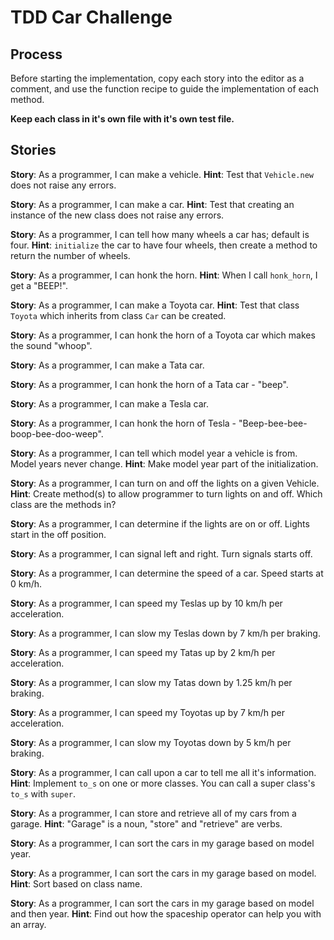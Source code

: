 # TDD Car Challenge

## Process

Before starting the implementation, copy each story into the editor as a comment, and use the function recipe to guide the implementation of each method.


**Keep each class in it's own file with it's own test file.** 

## Stories

**Story**:	As a programmer, I can make a vehicle.
**Hint**:	Test that `Vehicle.new` does not raise any errors.

**Story**:	As a programmer, I can make a car.
**Hint**:	Test that creating an instance of the new class does not raise any errors.

**Story**:	As a programmer, I can tell how many wheels a car has; default is four.
**Hint**:	`initialize` the car to have four wheels, then create a method to return the number of wheels.

**Story**:	As a programmer, I can honk the horn.
**Hint**:	When I call `honk_horn`, I get a "BEEP!".

**Story**:	As a programmer, I can make a Toyota car.
**Hint**:	Test that class `Toyota` which inherits from class `Car` can be created.

**Story**:	As a programmer, I can honk the horn of a Toyota car which makes the sound "whoop".

**Story**:	As a programmer, I can make a Tata car.

**Story**:	As a programmer, I can honk the horn of a Tata car - "beep".

**Story**:	As a programmer, I can make a Tesla car.

**Story**:	As a programmer, I can honk the horn of Tesla - "Beep-bee-bee-boop-bee-doo-weep".

**Story**:	As a programmer, I can tell which model year a vehicle is from. Model years never change.
**Hint**:	Make model year part of the initialization.

**Story**:	As a programmer, I can turn on and off the lights on a given Vehicle.
**Hint**:	Create method(s) to allow programmer to turn lights on and off. Which class are the methods in?

**Story**:	As a programmer, I can determine if the lights are on or off. Lights start in the off position.

**Story**:  As a programmer, I can signal left and right. Turn signals starts off.

**Story**:	As a programmer, I can determine the speed of a car. Speed starts at 0 km/h.

**Story**:	As a programmer, I can speed my Teslas up by 10 km/h per acceleration.

**Story**:	As a programmer, I can slow my Teslas down by 7 km/h per braking.

**Story**:	As a programmer, I can speed my Tatas up by 2 km/h per acceleration.

**Story**:	As a programmer, I can slow my Tatas down by 1.25 km/h per braking.

**Story**:	As a programmer, I can speed my Toyotas up by 7 km/h per acceleration.

**Story**:	As a programmer, I can slow my Toyotas down by 5 km/h per braking.

**Story**:  As a programmer, I can call upon a car to tell me all it's information.
**Hint**:   Implement `to_s` on one or more classes. You can call a super class's `to_s` with `super`.

**Story**:  As a programmer, I can store and retrieve all of my cars from a garage.
**Hint**:   "Garage" is a noun, "store" and "retrieve" are verbs.

**Story**:	As a programmer, I can sort the cars in my garage based on model year.

**Story**:	As a programmer, I can sort the cars in my garage based on model.
**Hint**:	Sort based on class name.

**Story**:	As a programmer, I can sort the cars in my garage based on model and then year.
**Hint**:   Find out how the spaceship operator can help you with an array.
